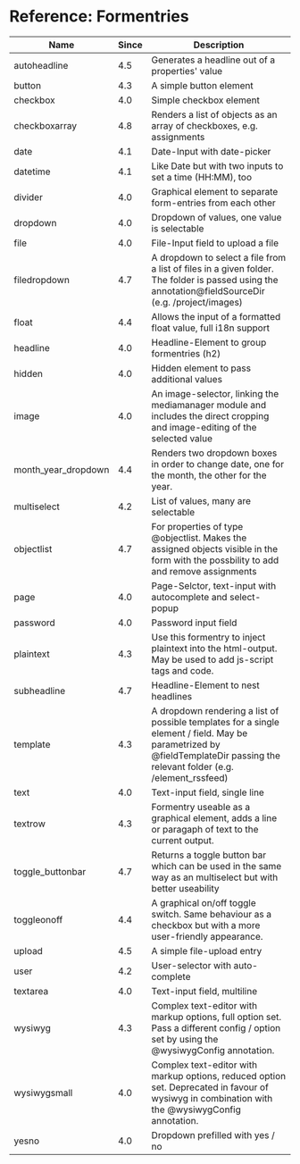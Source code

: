 Reference: Formentries
====


| Name                       | Since      |  Description               |
| ---------------------------| ---------- | -------------------------- |
| autoheadline               | 4.5        | Generates a headline out of a properties' value   |
| button	                 | 4.3        | A simple button element |
| checkbox	                 | 4.0        | Simple checkbox element |
| checkboxarray	             | 4.8        | Renders a list of objects as an array of checkboxes, e.g. assignments |
| date                       | 4.1        | Date-Input with date-picker |
| datetime                   | 4.1        | Like Date but with two inputs to set a time (HH:MM), too |
| divider                    | 4.0        | Graphical element to separate form-entries from each other |
| dropdown	                 | 4.0        | Dropdown of values, one value is selectable |
| file                       | 4.0        | File-Input field to upload a file |
| filedropdown               | 4.7        | A dropdown to select a file from a list of files in a given folder. The folder is passed using the annotation@fieldSourceDir (e.g. /project/images) |
| float                      | 4.4        | Allows the input of a formatted float value, full i18n support |
| headline                   | 4.0        | Headline-Element to group formentries (h2) |
| hidden                     | 4.0        | Hidden element to pass additional values |
| image                      | 4.0        | An image-selector, linking the mediamanager module and includes the direct cropping and image-editing of the selected value |
| month\_year\_dropdown      | 4.4        | Renders two dropdown boxes in order to change date, one for the month, the other for the year. |
| multiselect                | 4.2        | List of values, many are selectable |
| objectlist                 | 4.7        | For properties of type @objectlist. Makes the assigned objects visible in the form with the possbility to add and remove assignments |
| page                       | 4.0        | Page-Selctor, text-input with autocomplete and select-popup |
| password                   | 4.0        | Password input field |
| plaintext                  | 4.3        | Use this formentry to inject plaintext into the html-output. May be used to add js-script tags and code. |
| subheadline                | 4.7        | Headline-Element to nest headlines  |
| template                   | 4.3        | A dropdown rendering a list of possible templates for a single element / field. May be parametrized by @fieldTemplateDir passing the relevant folder (e.g. /element_rssfeed) |
| text                       | 4.0        | Text-input field, single line |
| textrow                    | 4.3        | Formentry useable as a graphical element, adds a line or paragaph of text to the current output. |
| toggle_buttonbar           | 4.7        | Returns a toggle button bar which can be used in the same way as an multiselect but with better useability |
| toggleonoff                | 4.4        | A graphical on/off toggle switch. Same behaviour as a checkbox but with a more user-friendly appearance. |
| upload                     | 4.5        | A simple file-upload entry |
| user                       | 4.2        | User-selector with auto-complete |
| textarea                   | 4.0        | Text-input field, multiline |
| wysiwyg                    | 4.3        | Complex text-editor with markup options, full option set. Pass a different config / option set by using the @wysiwygConfig annotation. |
| wysiwygsmall               | 4.0        | Complex text-editor with markup options, reduced option set. Deprecated in favour of wysiwyg in combination with the @wysiwygConfig annotation. |
| yesno                      | 4.0        | Dropdown prefilled with yes / no |


